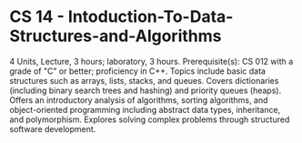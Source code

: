 # CS 14 - Intoduction-To-Data-Structures-and-Algorithms
4 Units, Lecture, 3 hours; laboratory, 3 hours. Prerequisite(s): CS 012 with a grade of "C" or better; proficiency in C++. Topics include basic data structures such as arrays, lists, stacks, and queues. Covers dictionaries (including binary search trees and hashing) and priority queues (heaps). Offers an introductory analysis of algorithms, sorting algorithms, and object-oriented programming including abstract data types, inheritance, and polymorphism. Explores solving complex problems through structured software development.
